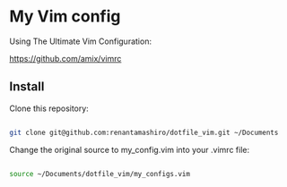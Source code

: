 # My Vim config

Using The Ultimate Vim Configuration:

https://github.com/amix/vimrc



## Install

Clone this repository:

```sh

git clone git@github.com:renantamashiro/dotfile_vim.git ~/Documents

```


Change the original source to my_config.vim into your .vimrc file:

```sh

source ~/Documents/dotfile_vim/my_configs.vim

```
